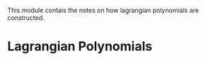 This module contais the notes on how lagrangian polynomials 
are constructed.

Lagrangian Polynomials 
======================